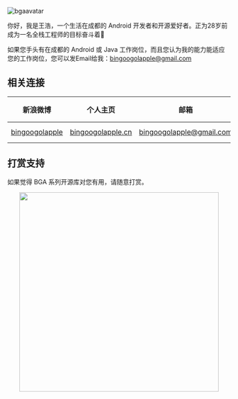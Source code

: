 ![bgaavatar](https://cloud.githubusercontent.com/assets/8949716/17818792/a27fd894-6677-11e6-96a1-108397571333.gif)

你好，我是王浩，一个生活在成都的 Android 开发者和开源爱好者。正为28岁前成为一名全栈工程师的目标奋斗着:running:

如果您手头有在成都的 Android 或 Java 工作岗位，而且您认为我的能力能适应您的工作岗位，您可以发Email给我：<a href="mailto:bingoogolapple@gmail.com" target="_blank">bingoogolapple@gmail.com</a>

## 相关连接

| 新浪微博 | 个人主页 | 邮箱 | BGA系列开源库QQ群
| ------------ | ------------- | ------------ | ------------ |
| <a href="http://weibo.com/bingoogol" target="_blank">bingoogolapple</a> | <a  href="http://www.bingoogolapple.cn" target="_blank">bingoogolapple.cn</a>  | <a href="mailto:bingoogolapple@gmail.com" target="_blank">bingoogolapple@gmail.com</a> | ![BGA_CODE_CLUB](http://7xk9dj.com1.z0.glb.clouddn.com/BGA_CODE_CLUB.png?imageView2/2/w/200) |

## 打赏支持

如果觉得 BGA 系列开源库对您有用，请随意打赏。

<p align="center">
  <img src="http://7xk9dj.com1.z0.glb.clouddn.com/bga_pay.png" width="450">
</p>
